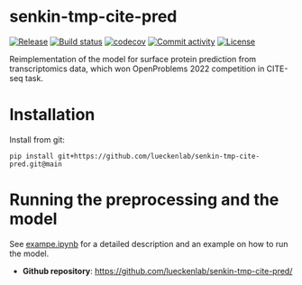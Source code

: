 # senkin-tmp-cite-pred

[![Release](https://img.shields.io/github/v/release/lueckenlab/senkin-tmp-cite-pred)](https://img.shields.io/github/v/release/lueckenlab/senkin-tmp-cite-pred)
[![Build status](https://img.shields.io/github/actions/workflow/status/lueckenlab/senkin-tmp-cite-pred/main.yml?branch=main)](https://github.com/lueckenlab/senkin-tmp-cite-pred/actions/workflows/main.yml?query=branch%3Amain)
[![codecov](https://codecov.io/gh/lueckenlab/senkin-tmp-cite-pred/branch/main/graph/badge.svg)](https://codecov.io/gh/lueckenlab/senkin-tmp-cite-pred)
[![Commit activity](https://img.shields.io/github/commit-activity/m/lueckenlab/senkin-tmp-cite-pred)](https://img.shields.io/github/commit-activity/m/lueckenlab/senkin-tmp-cite-pred)
[![License](https://img.shields.io/github/license/lueckenlab/senkin-tmp-cite-pred)](https://img.shields.io/github/license/lueckenlab/senkin-tmp-cite-pred)

Reimplementation of the model for surface protein prediction from transcriptomics data, which won OpenProblems 2022 competition in CITE-seq task.

# Installation

Install from git:

`pip install git+https://github.com/lueckenlab/senkin-tmp-cite-pred.git@main`

# Running the preprocessing and the model

See [exampe.ipynb](./example.ipynb) for a detailed description and an example on how to run the model.

- **Github repository**: <https://github.com/lueckenlab/senkin-tmp-cite-pred/>

